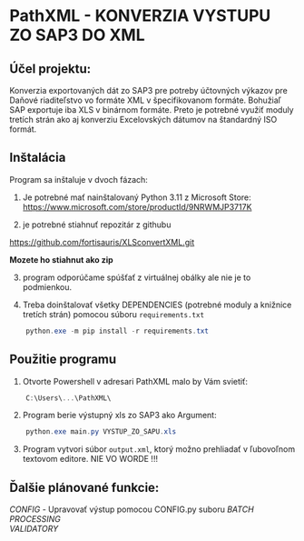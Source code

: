 # PathXML - KONVERZIA VYSTUPU ZO SAP3 DO XML 


## Účel projektu:

Konverzia exportovaných dát zo SAP3 pre potreby účtovných výkazov pre Daňové riaditeľstvo vo formáte XML v špecifikovanom
formáte. Bohužiaľ SAP exportuje iba XLS v binárnom formáte. Preto je potrebné využiť moduly tretích strán ako aj konverziu Excelovských dátumov na štandardný ISO formát. 

## Inštalácia

Program sa inštaluje v dvoch fázach:
1. Je potrebné mať nainštalovaný Python 3.11 z Microsoft Store:
	https://www.microsoft.com/store/productId/9NRWMJP3717K

2. je potrebné stiahnuť repozitár z githubu

https://github.com/fortisauris/XLSconvertXML.git

**Mozete ho stiahnut ako zip**

3. program odporúčame spúšťať z virtuálnej obálky ale nie je to podmienkou.

4. Treba doinštalovať všetky DEPENDENCIES (potrebné moduly a knižnice tretích strán) pomocou súboru
	`requirements.txt`

``` powershell
	python.exe -m pip install -r requirements.txt
```

## Použitie programu

1. Otvorte Powershell v adresari PathXML malo by Vám svietiť:

``` powershell
	C:\Users\...\PathXML\
```

2. Program berie výstupný xls zo SAP3 ako Argument:

``` powershell
	python.exe main.py VYSTUP_ZO_SAPU.xls
```
3. Program vytvori súbor `output.xml`, ktorý možno prehliadať v ľubovoľnom textovom editore. NIE VO WORDE !!!

 
## Ďalšie plánované funkcie:

*CONFIG* - Upravovať výstup pomocou CONFIG.py suboru
*BATCH PROCESSING*  
*VALIDATORY*